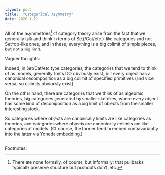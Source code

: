 ```yaml
---
layout: post
title:  "Categorical Asymmetry"
date: 2020-1-21
---
```

All of the asymmetries[^Pedantry] of category theory arise from the fact that we generally talk and think in terms of Set(/Cat/etc.)-like categories and not Set^op-like ones, and in these, everything is a big colimit of simple pieces, but not a big limit.

[^Pedantry]: There are none formally, of course, but informally: that pullbacks typically preserve structure but pushouts don’t, etc.

Vaguer thoughts:

Indeed, in Set/Cat/etc type categories, the categories that we tend to think of as models, generally limits DO obviously exist, but every object has a canonical decomposition as a big colimit of specified primitives (and vice versa, so colimits obviously exist).

On the other hand, there are categories that we think of as algebraic theories, big categories generated by smaller sketches, where every object has some kind of decomposition as a big limit of objects from the smaller interesting stock.

So categories where objects are canonically limits are like categories as theories, and categories where objects are canonically colimits are like categories of models. (Of course, the former tend to embed contravariantly into the latter via Yoneda embedding.)

***

Footnotes: